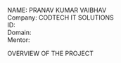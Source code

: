 NAME: PRANAV KUMAR VAIBHAV         
Company: CODTECH IT SOLUTIONS    
ID:                                                   
Domain:                
Mentor:             

OVERVIEW OF THE PROJECT
